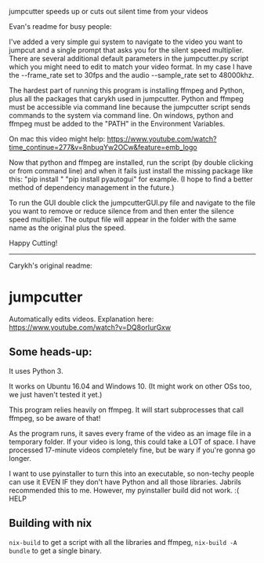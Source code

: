 jumpcutter speeds up or cuts out silent time from your videos

Evan's readme for busy people:

I've added a very simple gui system to navigate to the video you want to jumpcut and a single prompt that asks you for the silent speed multiplier. There are several additional default parameters in the jumpcutter.py script which you might need to edit to match your video format. In my case I have the --frame_rate set to 30fps and the audio --sample_rate set to 48000khz.

The hardest part of running this program is installing ffmpeg and Python, plus all the packages that carykh used in jumpcutter. Python and ffmpeg must be accessible via command line because the jumpcutter script sends commands to the system via command line. On windows, python and ffmpeg must be added to the "PATH" in the Environment Variables.

On mac this video might help: https://www.youtube.com/watch?time_continue=277&v=8nbuqYw2OCw&feature=emb_logo

Now that python and ffmpeg are installed, run the script (by double clicking or from command line) and when it fails just install the missing package like this: "pip install <packagename>" "pip install pyautogui" for example. (I hope to find a better method of dependency management in the future.)

To run the GUI double click the jumpcutterGUI.py file and navigate to the file you want to remove or reduce silence from and then enter the silence speed multiplier. The output file will appear in the folder with the same name as the original plus the speed.

Happy Cutting!

----------------------------------------------------------------------------------
Carykh's original readme:
# jumpcutter
Automatically edits videos. Explanation here: https://www.youtube.com/watch?v=DQ8orIurGxw

## Some heads-up:

It uses Python 3.

It works on Ubuntu 16.04 and Windows 10. (It might work on other OSs too, we just haven't tested it yet.)

This program relies heavily on ffmpeg. It will start subprocesses that call ffmpeg, so be aware of that!

As the program runs, it saves every frame of the video as an image file in a
temporary folder. If your video is long, this could take a LOT of space.
I have processed 17-minute videos completely fine, but be wary if you're gonna go longer.

I want to use pyinstaller to turn this into an executable, so non-techy people
can use it EVEN IF they don't have Python and all those libraries. Jabrils 
recommended this to me. However, my pyinstaller build did not work. :( HELP

## Building with nix
`nix-build` to get a script with all the libraries and ffmpeg, `nix-build -A bundle` to get a single binary.
